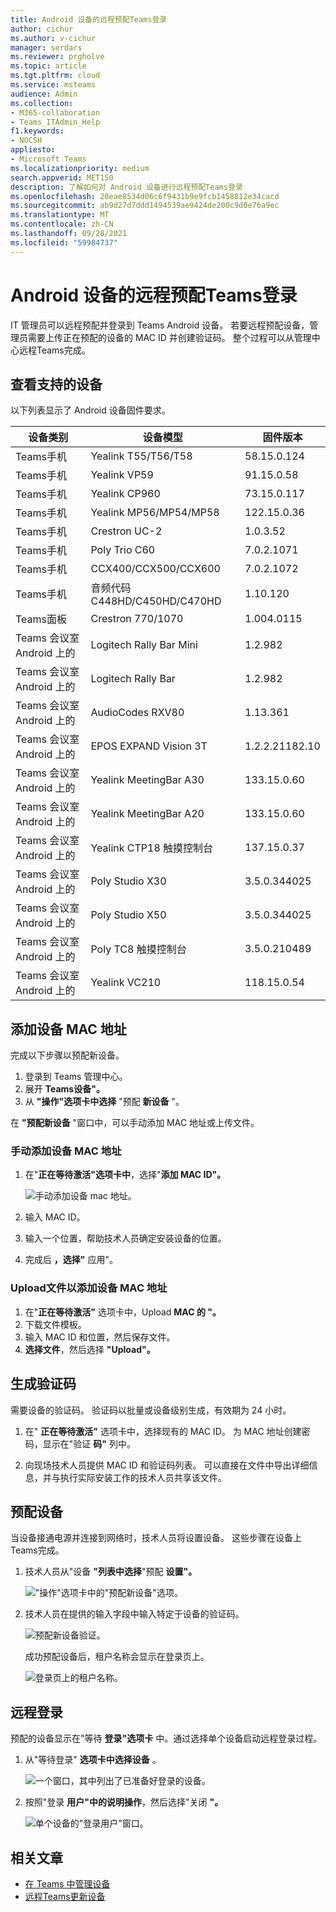 ```yaml
---
title: Android 设备的远程预配Teams登录
author: cichur
ms.author: v-cichur
manager: serdars
ms.reviewer: prgholve
ms.topic: article
ms.tgt.pltfrm: cloud
ms.service: msteams
audience: Admin
ms.collection:
- M365-collaboration
- Teams_ITAdmin_Help
f1.keywords:
- NOCSH
appliesto:
- Microsoft Teams
ms.localizationpriority: medium
search.appverid: MET150
description: 了解如何对 Android 设备进行远程预配Teams登录
ms.openlocfilehash: 20eae8534d06c6f9431b9e9fcb1458812e34cacd
ms.sourcegitcommit: ab9d27d7ddd1494539ae9424de200c9d0e76a9ec
ms.translationtype: MT
ms.contentlocale: zh-CN
ms.lasthandoff: 09/28/2021
ms.locfileid: "59984737"
---
```

# <a name="remote-provisioning-and-sign-in-for-teams-android-devices"></a>Android 设备的远程预配Teams登录

IT 管理员可以远程预配并登录到 Teams Android 设备。 若要远程预配设备，管理员需要上传正在预配的设备的 MAC ID 并创建验证码。 整个过程可以从管理中心远程Teams完成。

## <a name="review-the-supported-devices"></a>查看支持的设备

以下列表显示了 Android 设备固件要求。

|设备类别|设备模型|固件版本|
|-|-|-|
|Teams手机|Yealink T55/T56/T58|58.15.0.124|
|Teams手机|Yealink VP59|91.15.0.58|
|Teams手机|Yealink CP960|73.15.0.117|
|Teams手机|Yealink MP56/MP54/MP58|122.15.0.36|
|Teams手机|Crestron UC-2|1.0.3.52|
|Teams手机|  Poly Trio C60|  7.0.2.1071|
|Teams手机|  CCX400/CCX500/CCX600    |7.0.2.1072|
|Teams手机|  音频代码 C448HD/C450HD/C470HD|   1.10.120|
|Teams面板|  Crestron 770/1070|  1.004.0115|
|Teams 会议室 Android 上的|Logitech Rally Bar Mini|1.2.982|
|Teams 会议室 Android 上的|Logitech Rally Bar|1.2.982|
|Teams 会议室 Android 上的|AudioCodes RXV80|1.13.361|
|Teams 会议室 Android 上的|EPOS EXPAND Vision 3T|1.2.2.21182.10|
|Teams 会议室 Android 上的|Yealink MeetingBar A30|133.15.0.60|
|Teams 会议室 Android 上的|Yealink MeetingBar A20|133.15.0.60|
|Teams 会议室 Android 上的|Yealink CTP18 触摸控制台|137.15.0.37|
|Teams 会议室 Android 上的|Poly Studio X30|3.5.0.344025|
|Teams 会议室 Android 上的|Poly Studio X50|3.5.0.344025|
|Teams 会议室 Android 上的|Poly TC8 触摸控制台 |3.5.0.210489|
|Teams 会议室 Android 上的|Yealink VC210|118.15.0.54|

## <a name="add-a-device-mac-address"></a>添加设备 MAC 地址

完成以下步骤以预配新设备。

1. 登录到 Teams 管理中心。
2. 展开 **Teams设备"。**
3. 从 **"操作"选项卡中选择** "预配 **新设备** "。

在 **"预配新设备** "窗口中，可以手动添加 MAC 地址或上传文件。

### <a name="manually-add-a-device-mac-address"></a>手动添加设备 MAC 地址

1. 在"**正在等待激活"选项卡中**，选择"**添加 MAC ID"。**

   ![手动添加设备 mac 地址。](../media/remote-provision-6.png)

1. 输入 MAC ID。
1. 输入一个位置，帮助技术人员确定安装设备的位置。
1. 完成后 **，选择"** 应用"。

### <a name="upload-a-file-to-add-a-device-mac-address"></a>Upload文件以添加设备 MAC 地址

1. 在"**正在等待激活"** 选项卡中，Upload **MAC 的 "。**
2. 下载文件模板。
3. 输入 MAC ID 和位置，然后保存文件。
4. **选择文件**，然后选择 **"Upload"。**

## <a name="generate-a-verification-code"></a>生成验证码

需要设备的验证码。 验证码以批量或设备级别生成，有效期为 24 小时。

1. 在" **正在等待激活"** 选项卡中，选择现有的 MAC ID。
   为 MAC 地址创建密码，显示在"验证 **码"** 列中。

2. 向现场技术人员提供 MAC ID 和验证码列表。 可以直接在文件中导出详细信息，并与执行实际安装工作的技术人员共享该文件。

## <a name="provision-the-device"></a>预配设备

当设备接通电源并连接到网络时，技术人员将设置设备。 这些步骤在设备上Teams完成。

1. 技术人员从"设备 **"列表中选择**"预配 **设置"。**  

   !["操作"选项卡中的"预配新设备"选项。](../media/provision-device1.png)
  
2. 技术人员在提供的输入字段中输入特定于设备的验证码。

   ![预配新设备验证。](../media/provision-device-verification1.png)

   成功预配设备后，租户名称会显示在登录页上。

   ![登录页上的租户名称。](../media/provision-code.png)

## <a name="sign-in-remotely"></a>远程登录

预配的设备显示在"等待 **登录"选项卡** 中。通过选择单个设备启动远程登录过程。

1. 从"等待登录" **选项卡中选择设备** 。

   ![一个窗口，其中列出了已准备好登录的设备。](../media/remote-device1.png)

2. 按照"登录 **用户"中的说明操作**，然后选择"关闭 **"。**

   ![单个设备的"登录用户"窗口。](../media/sign-in-user.png)

## <a name="related-article"></a>相关文章

- [在 Teams 中管理设备](device-management.md)
- [远程Teams更新设备](remote-update.md)
